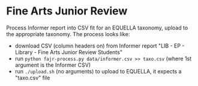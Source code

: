 # Fine Arts Junior Review

Process Informer report into CSV fit for an EQUELLA taxonomy, upload to the appropriate taxonomy. The process looks like:

- download CSV (column headers on) from Informer report "LIB - EP - Library - Fine Arts Junior Review Students"
- run `python fajr-process.py data/informer.csv >> taxo.csv` (where 1st argument is the Informer CSV)
- run `./upload.sh` (no arguments) to upload to EQUELLA, it expects a "taxo.csv" file
